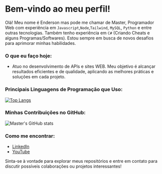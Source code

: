 # Bem-vindo ao meu perfil!


Olá! Meu nome é Enderson mas pode me chamar de Master, Programador Web com experiência em `Javascript`,`Node`,`Tailwind`, `MySQL`, `Python` e entre outras tecnologias.
Também tenho experiência em `C#` (Criando Cheats e alguns Programas/Softwares).
Estou sempre em busca de novos desafios para aprimorar minhas habilidades.

### O que eu faço hoje:
- Atuo no desenvolvimento de APIs e sites WEB. Meu objetivo é alcançar resultados eficientes e de qualidade, aplicando as melhores práticas e soluções em cada projeto.


### Principais Linguagens de Programação que Uso:

[![Top Langs](https://github-readme-stats.vercel.app/api/top-langs/?username=Zarby009&layout=donut)](https://github.com/anuraghazra/github-readme-stats)

### Minhas Contribuições no GitHub:

![Master's GitHub stats](https://github-readme-stats.vercel.app/api?username=MasterKKJJ&show_icons=true&theme=slateorange)

### Como me encontrar:

- [LinkedIn](https://www.linkedin.com/in/enderson-alves-6999262bb/)
- [YouTube](https://www.youtube.com/@MasterKKJJ)

Sinta-se à vontade para explorar meus repositórios e entre em contato para discutir possíveis colaborações ou projetos interessantes!
